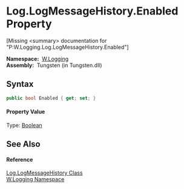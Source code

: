 Log.LogMessageHistory.Enabled Property
======================================
  
[Missing &lt;summary> documentation for "P:W.Logging.Log.LogMessageHistory.Enabled"]


  **Namespace:**  [W.Logging][1]  
  **Assembly:**  Tungsten (in Tungsten.dll)

Syntax
------

```csharp
public bool Enabled { get; set; }
```

#### Property Value
Type: [Boolean][2]

See Also
--------

#### Reference
[Log.LogMessageHistory Class][3]  
[W.Logging Namespace][1]  

[1]: ../README.md
[2]: http://msdn.microsoft.com/en-us/library/a28wyd50
[3]: README.md